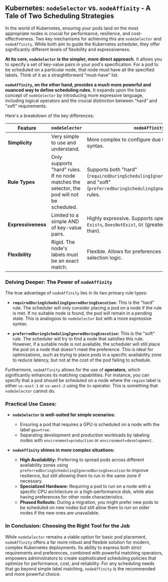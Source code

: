 ## Kubernetes: `nodeSelector` vs. `nodeAffinity` - A Tale of Two Scheduling Strategies

In the world of Kubernetes, ensuring your pods land on the most appropriate nodes is crucial for performance, resilience, and cost-effectiveness. Two key mechanisms for achieving this are `nodeSelector` and `nodeAffinity`. While both aim to guide the Kubernetes scheduler, they offer significantly different levels of flexibility and expressiveness.

**At its core, `nodeSelector` is the simpler, more direct approach.** It allows you to specify a set of key-value pairs in your pod's specification. For a pod to be scheduled on a particular node, that node must have all the specified labels. Think of it as a straightforward "must-have" list.

**`nodeAffinity`, on the other hand, provides a much more powerful and nuanced way to define scheduling rules.** It expands upon the basic concept of `nodeSelector` by introducing more expressive language, including logical operators and the crucial distinction between "hard" and "soft" requirements.

Here's a breakdown of the key differences:

| Feature | `nodeSelector` | `nodeAffinity` |
|---|---|---|
| **Simplicity** | Very simple to use and understand. | More complex to configure due to its expressive syntax. |
| **Rule Types** | Only supports "hard" rules. If no node matches the selector, the pod will not be scheduled. | Supports both "hard" (`requiredDuringSchedulingIgnoredDuringExecution`) and "soft" (`preferredDuringSchedulingIgnoredDuringExecution`) rules. |
| **Expressiveness**| Limited to a simple AND of key-value pairs. | Highly expressive. Supports operators like `In`, `NotIn`, `Exists`, `DoesNotExist`, `Gt` (greater than), and `Lt` (less than). |
| **Flexibility** | Rigid. The node's labels must be an exact match. | Flexible. Allows for preferences and more complex selection logic. |

### Delving Deeper: The Power of `nodeAffinity`

The true advantage of `nodeAffinity` lies in its two primary rule types:

* **`requiredDuringSchedulingIgnoredDuringExecution`:** This is the "hard" rule. The scheduler will only consider placing a pod on a node if the rule is met. If no suitable node is found, the pod will remain in a pending state. This is analogous to `nodeSelector` but with a more expressive syntax.

* **`preferredDuringSchedulingIgnoredDuringExecution`:** This is the "soft" rule. The scheduler will try to find a node that satisfies this rule. However, if a suitable node is not available, the scheduler will still place the pod on a node that doesn't meet the preference. This is ideal for optimizations, such as trying to place pods in a specific availability zone to reduce latency, but not at the cost of the pod failing to schedule.

Furthermore, `nodeAffinity` allows for the use of **operators**, which significantly enhances its matching capabilities. For instance, you can specify that a pod should be scheduled on a node where the `region` label is either `us-east-1` or `us-west-2` using the `In` operator. This is something that `nodeSelector` cannot do.

### Practical Use Cases:

* **`nodeSelector` is well-suited for simple scenarios:**
    * Ensuring a pod that requires a GPU is scheduled on a node with the label `gpu=true`.
    * Separating development and production workloads by labeling nodes with `environment=production` or `environment=development`.

* **`nodeAffinity` shines in more complex situations:**
    * **High Availability:** Preferring to spread pods across different availability zones using `preferredDuringSchedulingIgnoredDuringExecution` to improve resilience, but still allowing them to run in the same zone if necessary.
    * **Specialized Hardware:** Requiring a pod to run on a node with a specific CPU architecture or a high-performance disk, while also having preferences for other node characteristics.
    * **Phased Rollouts:** During a migration, you might prefer new pods to be scheduled on new nodes but still allow them to run on older nodes if the new ones are unavailable.

### In Conclusion: Choosing the Right Tool for the Job

While `nodeSelector` remains a viable option for basic pod placement, `nodeAffinity` offers a far more robust and flexible solution for modern, complex Kubernetes deployments. Its ability to express both strict requirements and preferences, combined with powerful matching operators, empowers administrators to create sophisticated scheduling policies that optimize for performance, cost, and reliability. For any scheduling needs that go beyond simple label matching, `nodeAffinity` is the recommended and more powerful choice.